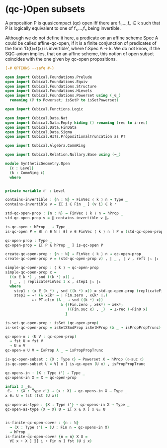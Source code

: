 (qc-)Open subsets
=================

A proposition P is quasicompact (qc) open iff there are f₁,...,fₙ ∈ k such that P is logically equivalent to
one of f₁,...,fₙ being invertible.

Although we do not define it here, a predicate on an affine scheme Spec A could be called affine-qc-open, 
if it is a finite conjunction of predicates of the form 'D(f)=f(x) is invertible', where f:Spec A → k.
We do not know, if the SQC-axiom implies, that on an affine scheme, this notion of open subset coincides with the one given by qc-open propositions.

```agda
{-# OPTIONS --safe #-}

open import Cubical.Foundations.Prelude
open import Cubical.Foundations.Equiv
open import Cubical.Foundations.Structure
open import Cubical.Foundations.HLevels
open import Cubical.Foundations.Powerset using (_∈_)
  renaming (ℙ to Powerset; isSetℙ to isSetPowerset)

open import Cubical.Functions.Logic

open import Cubical.Data.Nat
open import Cubical.Data.Empty hiding () renaming (rec to ⊥-rec)
open import Cubical.Data.FinData
open import Cubical.Data.Sigma
open import Cubical.HITs.PropositionalTruncation as PT

open import Cubical.Algebra.CommRing

open import Cubical.Relation.Nullary.Base using (¬_)

module SyntheticGeometry.Open
  {ℓ : Level}
  (k : CommRing ℓ)
  where


private variable ℓ' : Level

contains-invertible : {n : ℕ} → FinVec ⟨ k ⟩ n → Type _
contains-invertible v = Σ[ i ∈ Fin _ ] (v i) ∈ k ˣ

std-qc-open-prop : {n : ℕ} → FinVec ⟨ k ⟩ n → hProp _
std-qc-open-prop v = ∥ contains-invertible v ∥ₚ

is-qc-open : hProp _ → Type _
is-qc-open P = ∃[ n ∈ ℕ ] ∃[ v ∈ FinVec ⟨ k ⟩ n ] P ≡ (std-qc-open-prop v)

qc-open-prop : Type _
qc-open-prop = Σ[ P ∈ hProp _ ] is-qc-open P

create-qc-open-prop : {n : ℕ} → FinVec ⟨ k ⟩ n → qc-open-prop
create-qc-open-prop v = (std-qc-open-prop v) , ∣ _ , ∣ v , refl ∣₁ ∣₁

simple-qc-open-prop : ⟨ k ⟩ → qc-open-prop
simple-qc-open-prop x =
  ((x ∈ k ˣ) , snd ((k ˣ) x)) ,
  ∣ _ , ∣ replicateFinVec 1 x , step1 ∣₁ ∣₁
  where
    step1 : (x ∈ (k ˣ) , snd ((k ˣ) x)) ≡ std-qc-open-prop (replicateFinVec 1 x)
    step1 = ⇒∶ (λ x∈kˣ → ∣ Fin.zero , x∈kˣ ∣₁)
            ⇐∶ PT.elim (λ _ → snd ((k ˣ) x))
                         λ {(Fin.zero , x∈kˣ) → x∈kˣ;
                            ((Fin.suc x) , _)  → ⊥-rec (¬Fin0 x)
                           }

is-set-qc-open-prop : isSet (qc-open-prop)
is-set-qc-open-prop = isSetΣSndProp isSetHProp (λ _ → isPropPropTrunc)

qc-open-≡ : (U V : qc-open-prop)
  → fst U ≡ fst V
  → U ≡ V
qc-open-≡ U V = Σ≡Prop λ _ → isPropPropTrunc

is-qc-open-subset : {X : Type ℓ} → Powerset X → hProp (ℓ-suc ℓ)
is-qc-open-subset U = ∀[ x ] is-qc-open (U x) , isPropPropTrunc

qc-opens-in : (X : Type ℓ') → Type _
qc-opens-in X = X → qc-open-prop

infixl 3 _∈ᵤ_
_∈ᵤ_ : {X : Type ℓ'} → (x : X) → qc-opens-in X → Type _
x ∈ᵤ U = fst (fst (U x))

qc-open-as-type : {X : Type ℓ'} → qc-opens-in X → Type _
qc-open-as-type {X = X} U = Σ[ x ∈ X ] x ∈ᵤ U


is-finite-qc-open-cover : {n : ℕ}
  → (X : Type ℓ') → (U : Fin n → qc-opens-in X)
  → hProp _
is-finite-qc-open-cover {n = n} X U =
  ∀[ x ∶ X ] ∃[ i ∶ Fin n ] fst (U i x)


```
